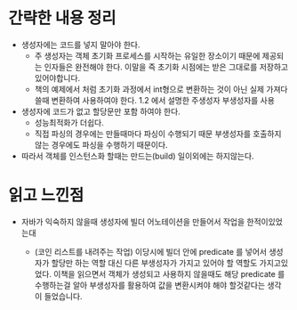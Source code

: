 # 간략한 내용 정리



- 생성자에는 코드를 넣지 말아야 한다.
  - 주 생성자는 객체 초기화 프로세스를 시작하는 유일한 장소이기 때문에
  제공되는 인자들은 완전해야 한다. 이말을 즉 초기화 시점에는 받은 그대로를 저장하고 있어야합니다.
  - 책의 예제에서 처럼 초기화 과정에서 int형으로 변환하는 것이 아닌 실제 가져다 쓸때 변환하여 사용하여야 한다.
  1.2 에서 설명한 주생성자 부생성자를 사용
- 생성자에 코드가 없고 할당문만 포함 하여야 한다. 
  - 성능최적화가 더쉽다. 
  - 직접 파싱의 경우에는 만들때마다 파싱이 수행되기 때문 부생성자를 호출하지 않는
  경우에도 파싱을 수행하기 때문이다.
- 따라서 객체를 인스턴스화 할때는 만드는(build) 일이외에는 하지않는다.

# 읽고 느낀점

- 자바가 익숙하지 않을때 생성자에 빌더 어노테이션을 만들어서 작업을 한적이있었는대
  
  - (코인 리스트를 내려주는 작업)
  이당시에 빌더 안에 predicate 를 넣어서 생성자가 할당만 하는 역할 대신 다른 부생성자가
  가지고 있어야 할 역할도 가지고있었다. 이책을 읽으면서 객체가 생성되고 사용하지 않을때도 
  해당 predicate 를 수행하는걸 알아 부생성자를 활용하여 값을 변환시켜야 해야 할것같다는 생각이 들었습니다.